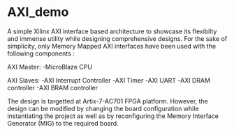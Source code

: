 # AXI_demo
A simple Xilinx AXI interface based architecture to showcase its flexibilty and immense utility while designing comprehensive designs. For the sake of simplicity, only Memory Mapped AXI interfaces have been used with the following components :

AXI Master:
  -MicroBlaze CPU

AXI Slaves:
  -AXI Interrupt Controller
  -AXI Timer
  -AXI UART
  -AXI DRAM controller
  -AXI BRAM controller
  
The design is targetted at Artix-7-AC701 FPGA platform. However, the design can be modified by changing the board configuration while instantiating the project as well as by  reconfiguring the Memory Interface Generator (MIG) to the required board.

